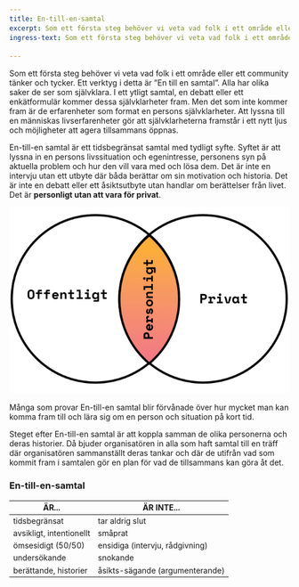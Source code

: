 ```yaml
---
title: En-till-en-samtal
excerpt: Som ett första steg behöver vi veta vad folk i ett område eller ett community tänker och tycker.
ingress-text: Som ett första steg behöver vi veta vad folk i ett område eller ett community tänker och tycker.

---
```


Som ett första steg behöver vi veta vad folk i ett område
eller ett community tänker och tycker. Ett verktyg i detta
är ”En till en samtal”.
Alla har olika saker de ser som självklara. I ett ytligt
samtal, en debatt eller ett enkätformulär kommer dessa
självklarheter fram. Men det som inte kommer fram är
de erfarenheter som format en persons självklarheter.
Att lyssna till en människas livserfarenheter gör att
självklarheterna framstår i ett nytt ljus och möjligheter
att agera tillsammans öppnas.

En-till-en samtal är ett tidsbegränsat samtal med tydligt
syfte. Syftet är att lyssna in en persons livssituation
och egenintresse, personens syn på aktuella problem
och hur den vill vara med och lösa dem. Det är inte
en intervju utan ett utbyte där båda berättar om sin
motivation och historia. Det är inte en debatt eller ett
åsiktsutbyte utan handlar om berättelser från livet. Det
är **personligt utan att vara för privat**.

![](/uploads/entillen.png)


Många som provar En-till-en samtal blir förvånade över hur
mycket man kan komma fram till och lära sig om en person
och situation på kort tid.

Steget efter En-till-en samtal är att koppla samman
de olika personerna och deras historier. Då bjuder
organisatören in alla som haft samtal till en träff där
organisatören sammanställt deras tankar och där de utifrån
vad som kommit fram i samtalen gör en plan för vad de
tillsammans kan göra åt det.


### En-till-en-samtal

ÄR... |  ÄR INTE...
---|---
tidsbegränsat | tar aldrig slut
avsikligt, intentionellt | småprat
ömsesidigt (50/50) | ensidiga (intervju, rådgivning)
undersökande | snokande
berättande, historier | åsikts-sägande (argumenterande)
